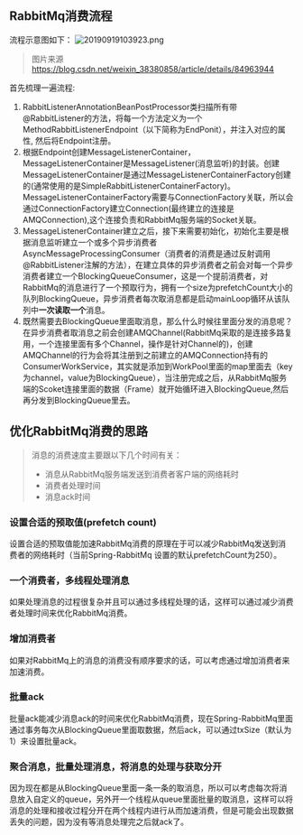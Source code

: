 ## RabbitMq消费流程

流程示意图如下：
![20190919103923.png](https://repositoryimage.oss-cn-shanghai.aliyuncs.com/img/20190919103923.png)
> 图片来源 https://blog.csdn.net/weixin_38380858/article/details/84963944

首先梳理一遍流程:
1. RabbitListenerAnnotationBeanPostProcessor类扫描所有带@RabbitListener的方法，将每一个方法定义为一个MethodRabbitListenerEndpoint（以下简称为EndPonit），并注入对应的属性, 然后将Endpoint注册。
2. 根据Endpoint创建MessageListenerContainer，MessageListenerContainer是MessageListener(消息监听)的封装。创建MessageListenerContainer是通过MessageListenerContainerFactory创建的(通常使用的是SimpleRabbitListenerContainerFactory)。MessageListenerContainerFactory需要与ConnectionFactory关联，所以会通过ConnectionFactory建立Connection(最终建立的连接是AMQConnection),这个连接负责和RabbitMq服务端的Socket关联。
3. MessageListenerContainer建立之后，接下来需要初始化，初始化主要是根据消息监听建立一个或多个异步消费者AsyncMessageProcessingConsumer（消费者的消费是通过反射调用@RabbitListener注解的方法），在建立具体的异步消费者之前会对每一个异步消费者建立一个BlockingQueueConsumer，这是一个提前消费者，对RabbitMq的消息进行了一个预取行为，拥有一个size为prefetchCount大小的队列BlockingQueue<Delivery>，异步消费者每次取消息都是启动mainLoop循环从该队列中**一次读取一个**消息。
4. 既然需要去BlockingQueue<Delivery>里面取消息，那么什么时候往里面分发的消息呢？在异步消费者取消息之前会创建AMQChannel(RabbitMq采取的是连接多路复用，一个连接里面有多个Channel，操作是针对Channel的)，创建AMQChannel的行为会将其注册到之前建立的AMQConnection持有的ConsumerWorkService，其实就是添加到WorkPool里面的map里面去（key为channel，value为BlockingQueue<Runnable>），当注册完成之后，从RabbitMq服务端的Scoket连接里面的数据（Frame）就开始循环进入BlockingQueue<Runnable>,然后再分发到BlockingQueue<Delivery>里去。

## 优化RabbitMq消费的思路

> 消息的消费速度主要跟以下几个时间有关：
> * 消息从RabbitMq服务端发送到消费者客户端的网络耗时
> * 消费者处理时间
> * 消息ack时间


### 设置合适的预取值(prefetch count)
设置合适的预取值能加速RabbitMq消费的原理在于可以减少RabbitMq发送到消费者的网络耗时（当前Spring-RabbitMq 设置的默认prefetchCount为250）。

### 一个消费者，多线程处理消息
如果处理消息的过程很复杂并且可以通过多线程处理的话，这样可以通过减少消费者处理时间来优化RabbitMq消费。

### 增加消费者
如果对RabbitMq上的消息的消费没有顺序要求的话，可以考虑通过增加消费者来加速消费。

### 批量ack
批量ack能减少消息ack的时间来优化RabbitMq消费，现在Spring-RabbitMq里面通过事务每次从BlockingQueue<Delivery>里面取数据，然后ack，可以通过txSize（默认为1）来设置批量ack。

### 聚合消息，批量处理消息，将消息的处理与获取分开
因为现在都是从BlockingQueue<Delivery>里面一条一条的取消息，所以可以考虑每次将消息放入自定义的queue，另外开一个线程从queue里面批量的取消息，这样可以将消息的处理和接收过程分开在两个线程内进行从而加速消费，但是可能会出现数据丢失的问题，因为没有等消息处理完之后就ack了。